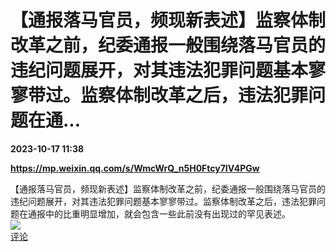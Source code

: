 # 【通报落马官员，频现新表述】监察体制改革之前，纪委通报一般围绕落马官员的违纪问题展开，对其违法犯罪问题基本寥寥带过。监察体制改革之后，违法犯罪问题在通...

**2023-10-17 11:38**

**https://mp.weixin.qq.com/s/WmcWrQ_n5H0Ftcy7IV4PGw**

【通报落马官员，频现新表述】监察体制改革之前，纪委通报一般围绕落马官员的违纪问题展开，对其违法犯罪问题基本寥寥带过。监察体制改革之后，违法犯罪问题在通报中的比重明显增加，就会包含一些此前没有出现过的罕见表述。  
![](https://img3.chouti.com/CHOUTI_20231017/8815539AB02144F59946E12032FFD2C8_W864H864.jpeg)  
[评论](https://m.chouti.com/link/40316187)